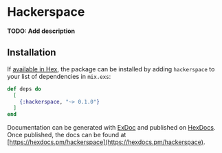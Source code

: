 # Hackerspace

**TODO: Add description**

## Installation

If [available in Hex](https://hex.pm/docs/publish), the package can be installed
by adding `hackerspace` to your list of dependencies in `mix.exs`:

```elixir
def deps do
  [
    {:hackerspace, "~> 0.1.0"}
  ]
end
```

Documentation can be generated with [ExDoc](https://github.com/elixir-lang/ex_doc)
and published on [HexDocs](https://hexdocs.pm). Once published, the docs can
be found at [https://hexdocs.pm/hackerspace](https://hexdocs.pm/hackerspace).

